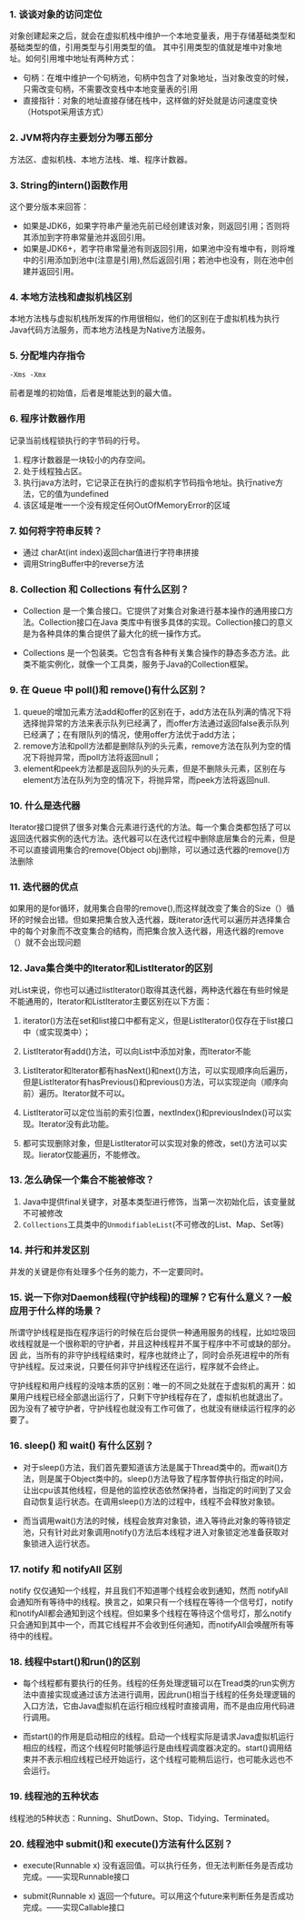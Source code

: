### 1. 谈谈对象的访问定位
对象创建起来之后，就会在虚拟机栈中维护一个本地变量表，用于存储基础类型和基础类型的值，引用类型与引用类型的值。
其中引用类型的值就是堆中对象地址。如何引用堆中地址有两种方式：
* 句柄：在堆中维护一个句柄池，句柄中包含了对象地址，当对象改变的时候，只需改变句柄，不需要改变栈中本地变量表的引用
* 直接指针：对象的地址直接存储在栈中，这样做的好处就是访问速度变快（Hotspot采用该方式）


### 2. JVM将内存主要划分为哪五部分
方法区、虚拟机栈、本地方法栈、堆、程序计数器。

### 3. String的intern()函数作用
这个要分版本来回答：

* 如果是JDK6，如果字符串产量池先前已经创建该对象，则返回引用；否则将其添加到字符串常量池并返回引用。
* 如果是JDK6+，若字符串常量池有则返回引用，如果池中没有堆中有，则将堆中的引用添加到池中(注意是引用),然后返回引用；若池中也没有，则在池中创建并返回引用。

### 4. 本地方法栈和虚拟机栈区别
本地方法栈与虚拟机栈所发挥的作用很相似，他们的区别在于虚拟机栈为执行Java代码方法服务，而本地方法栈是为Native方法服务。

### 5. 分配堆内存指令
```
-Xms -Xmx
```
前者是堆的初始值，后者是堆能达到的最大值。
### 6. 程序计数器作用
记录当前线程锁执行的字节码的行号。
1. 程序计数器是一块较小的内存空间。
2. 处于线程独占区。
3. 执行java方法时，它记录正在执行的虚拟机字节码指令地址。执行native方法，它的值为undefined
4. 该区域是唯一一个没有规定任何OutOfMemoryError的区域


### 7. 如何将字符串反转？

* 通过 charAt(int index)返回char值进行字符串拼接
* 调用StringBuffer中的reverse方法


### 8. Collection 和 Collections 有什么区别？

* Collection 是一个集合接口。它提供了对集合对象进行基本操作的通用接口方法。Collection接口在Java 类库中有很多具体的实现。Collection接口的意义是为各种具体的集合提供了最大化的统一操作方式。

* Collections 是一个包装类。它包含有各种有关集合操作的静态多态方法。此类不能实例化，就像一个工具类，服务于Java的Collection框架。

### 9. 在 Queue 中 poll()和 remove()有什么区别？
1. queue的增加元素方法add和offer的区别在于，add方法在队列满的情况下将选择抛异常的方法来表示队列已经满了，而offer方法通过返回false表示队列已经满了；在有限队列的情况，使用offer方法优于add方法；
2. remove方法和poll方法都是删除队列的头元素，remove方法在队列为空的情况下将抛异常，而poll方法将返回null；
3. element和peek方法都是返回队列的头元素，但是不删除头元素，区别在与element方法在队列为空的情况下，将抛异常，而peek方法将返回null.


### 10. 什么是迭代器

Iterator接口提供了很多对集合元素进行迭代的方法。每一个集合类都包括了可以返回迭代器实例的迭代方法。迭代器可以在迭代过程中删除底层集合的元素，但是不可以直接调用集合的remove(Object obj)删除，可以通过迭代器的remove()方法删除

### 11. 迭代器的优点

如果用的是for循环，就用集合自带的remove(),而这样就改变了集合的Size（）循环的时候会出错。但如果把集合放入迭代器，既iterator迭代可以遍历并选择集合中的每个对象而不改变集合的结构，而把集合放入迭代器，用迭代器的remove（）就不会出现问题

### 12. Java集合类中的Iterator和ListIterator的区别

对List来说，你也可以通过listIterator()取得其迭代器，两种迭代器在有些时候是不能通用的，Iterator和ListIterator主要区别在以下方面：
1. iterator()方法在set和list接口中都有定义，但是ListIterator()仅存在于list接口中（或实现类中）；

2. ListIterator有add()方法，可以向List中添加对象，而Iterator不能

3. ListIterator和Iterator都有hasNext()和next()方法，可以实现顺序向后遍历，但是ListIterator有hasPrevious()和previous()方法，可以实现逆向（顺序向前）遍历。Iterator就不可以。

4. ListIterator可以定位当前的索引位置，nextIndex()和previousIndex()可以实现。Iterator没有此功能。

5. 都可实现删除对象，但是ListIterator可以实现对象的修改，set()方法可以实现。Iierator仅能遍历，不能修改。　　


### 13. 怎么确保一个集合不能被修改？
1. Java中提供final关键字，对基本类型进行修饰，当第一次初始化后，该变量就不可被修改
2. `Collections`工具类中的`UnmodifiableList`(不可修改的List、Map、Set等)


### 14. 并行和并发区别

并发的关键是你有处理多个任务的能力，不一定要同时。  

### 15. 说一下你对Daemon线程(守护线程)的理解？它有什么意义？一般应用于什么样的场景？


所谓守护线程是指在程序运行的时候在后台提供一种通用服务的线程，比如垃圾回收线程就是一个很称职的守护者，并且这种线程并不属于程序中不可或缺的部分。因 此，当所有的非守护线程结束时，程序也就终止了，同时会杀死进程中的所有守护线程。反过来说，只要任何非守护线程还在运行，程序就不会终止。

守护线程和用户线程的没啥本质的区别：唯一的不同之处就在于虚拟机的离开：如果用户线程已经全部退出运行了，只剩下守护线程存在了，虚拟机也就退出了。 因为没有了被守护者，守护线程也就没有工作可做了，也就没有继续运行程序的必要了。


### 16. sleep() 和 wait() 有什么区别？

* 对于sleep()方法，我们首先要知道该方法是属于Thread类中的。而wait()方法，则是属于Object类中的。sleep()方法导致了程序暂停执行指定的时间，让出cpu该其他线程，但是他的监控状态依然保持者，当指定的时间到了又会自动恢复运行状态。在调用sleep()方法的过程中，线程不会释放对象锁。

* 而当调用wait()方法的时候，线程会放弃对象锁，进入等待此对象的等待锁定池，只有针对此对象调用notify()方法后本线程才进入对象锁定池准备获取对象锁进入运行状态。



### 17. notify 和 notifyAll 区别

notify 仅仅通知一个线程，并且我们不知道哪个线程会收到通知，然而 notifyAll 会通知所有等待中的线程。换言之，如果只有一个线程在等待一个信号灯，notify和notifyAll都会通知到这个线程。但如果多个线程在等待这个信号灯，那么notify只会通知到其中一个，而其它线程并不会收到任何通知，而notifyAll会唤醒所有等待中的线程。


### 18. 线程中start()和run()的区别
* 每个线程都有要执行的任务。线程的任务处理逻辑可以在Tread类的run实例方法中直接实现或通过该方法进行调用，因此run()相当于线程的任务处理逻辑的入口方法，它由Java虚拟机在运行相应线程时直接调用，而不是由应用代码进行调用。

* 而start()的作用是启动相应的线程。启动一个线程实际是请求Java虚拟机运行相应的线程，而这个线程何时能够运行是由线程调度器决定的。start()调用结束并不表示相应线程已经开始运行，这个线程可能稍后运行，也可能永远也不会运行。


### 19. 线程池的五种状态
线程池的5种状态：Running、ShutDown、Stop、Tidying、Terminated。

### 20. 线程池中 submit()和 execute()方法有什么区别？
* execute(Runnable x) 没有返回值。可以执行任务，但无法判断任务是否成功完成。——实现Runnable接口

* submit(Runnable x) 返回一个future。可以用这个future来判断任务是否成功完成。——实现Callable接口

